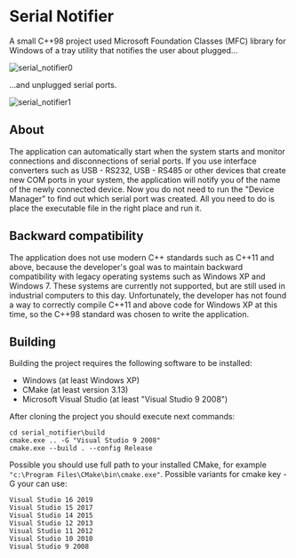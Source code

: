 # Serial Notifier
A small C++98 project used Microsoft Foundation Classes (MFC) library for Windows of a tray utility that notifies the user about plugged...

![serial_notifier0](https://github.com/user-attachments/assets/bfb65c8b-4b7c-4f84-abe6-82a77dd7afe1) 

...and unplugged serial ports.

![serial_notifier1](https://github.com/user-attachments/assets/20290a35-a277-441c-a8b3-313a493691a3)

## About
The application can automatically start when the system starts and monitor connections and disconnections of serial ports. If you use interface converters such as USB - RS232, USB - RS485 or other devices that create new COM ports in your system, the application will notify you of the name of the newly connected device. Now you do not need to run the "Device Manager" to find out which serial port was created. All you need to do is place the executable file in the right place and run it.

## Backward compatibility
The application does not use modern C++ standards such as C++11 and above, because the developer's goal was to maintain backward compatibility with legacy operating systems such as Windows XP and Windows 7. These systems are currently not supported, but are still used in industrial computers to this day.
Unfortunately, the developer has not found a way to correctly compile C++11 and above code for Windows XP at this time, so the C++98 standard was chosen to write the application.

## Building
Building the project requires the following software to be installed:
- Windows (at least Windows XP)
- CMake (at least version 3.13)
- Microsoft Visual Studio (at least "Visual Studio 9 2008")

After cloning the project you should execute next commands:
```
cd serial_notifier\build
cmake.exe .. -G "Visual Studio 9 2008"
cmake.exe --build . --config Release
```
Possible you should use full path to your installed CMake, for example ```"c:\Program Files\CMake\bin\cmake.exe"```.
Possible variants for cmake key -G your can use:
```
Visual Studio 16 2019
Visual Studio 15 2017
Visual Studio 14 2015
Visual Studio 12 2013
Visual Studio 11 2012
Visual Studio 10 2010
Visual Studio 9 2008
```


